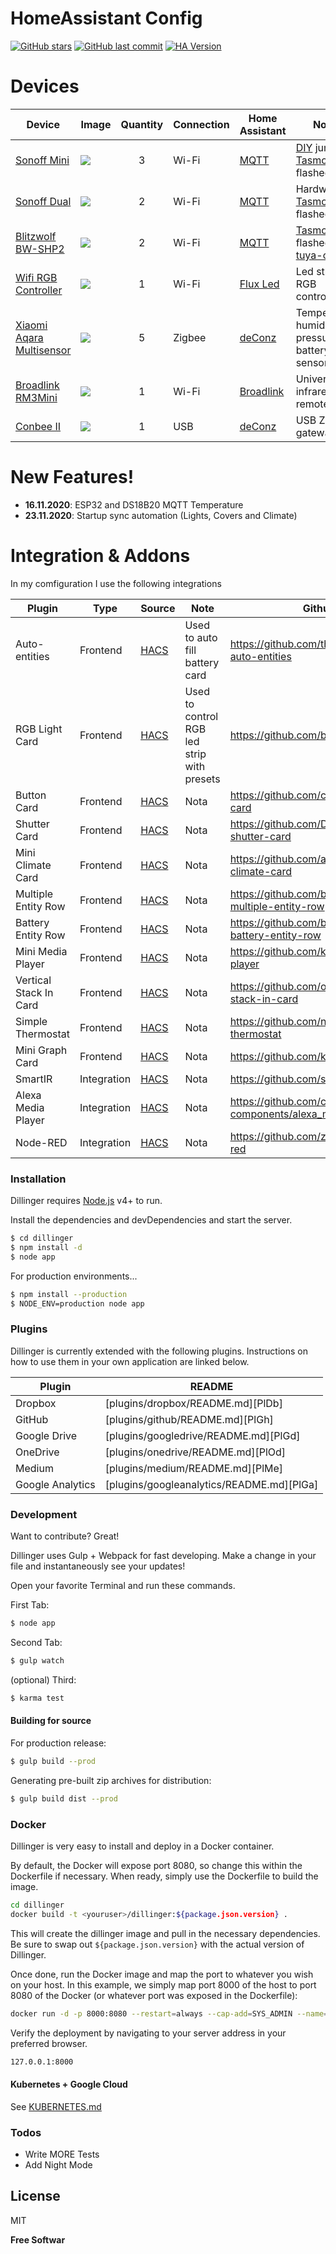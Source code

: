# HomeAssistant Config


[![GitHub stars](https://img.shields.io/github/stars/alesus97/HA)](https://github.com/alesus97/HA)
[![GitHub last commit](https://img.shields.io/github/last-commit/alesus97/HA)](https://github.com/alesus97/HA/commits/master)
[![HA Version](https://img.shields.io/badge/Running%20Home%20Assistant-0.118.2%20-darkblue)](https://github.com/home-assistant/home-assistant/releases/latest)
# Devices


| Device  | Image|Quantity | Connection | Home Assistant | Notes |
| -------------| ------ | :---: | ------------- | ------------- | ------------- |
| [Sonoff Mini](https://amzn.to/2HlmcED) | ![](https://i.ibb.co/rd2Bb1L/41-WVzq-Dw7-TL-AC-SX425.jpg) | 3 | Wi-Fi | [MQTT]| [DIY](https://tasmota.github.io/docs/Sonoff-DIY/)  jumper [Tasmota] flashed|
| [Sonoff Dual](https://amzn.to/2UIeJCw) | ![](https://i.ibb.co/Dw1w9yz/Sonoff-Dual.jpg) |2 | Wi-Fi| [MQTT]| Hardware [Tasmota] flashed|
| [Blitzwolf BW-SHP2](https://amzn.to/336IQIy) | ![](https://i.ibb.co/2sbbsmy/Blitzwolf-BW-SHP2.jpg) |2 | Wi-Fi| [MQTT]| [Tasmota] flashed with [tuya-convert](https://github.com/ct-Open-Source/tuya-convert)|
| [Wifi RGB Controller](https://amzn.to/397N1Yt) | ![](https://i.ibb.co/P5f90mg/rgb-Controller.jpg) | 1 | Wi-Fi| [Flux Led](https://www.home-assistant.io/integrations/flux_led/) | Led strip RGB controller|
| [Xiaomi Aqara Multisensor](https://amzn.to/35N2JWE) |![](https://i.ibb.co/hskTfq3/aqara-Multisensor.jpg) | 5 | Zigbee| [deConz]| Temperature, humidity, pressure and battery sensor|
| [Broadlink RM3Mini](https://amzn.to/2IW48kU) |![](https://i.ibb.co/6Z01sk1/Broadlink-RM3-Mini.jpg) | 1 | Wi-Fi| [Broadlink]| Universal infrared remote|
| [Conbee II](https://amzn.to/2IW48kU) |![](https://i.ibb.co/Hzpr7Ph/conbee2-aquacolor2.jpg) | 1 | USB| [deConz] | USB Zigbee gateway|


# New Features!

  - **16.11.2020**: ESP32 and DS18B20 MQTT Temperature 
  - **23.11.2020**: Startup sync automation (Lights, Covers and Climate)
 

# Integration & Addons

In my comfiguration I use the following integrations

| Plugin |Type| Source|Note| Github Repo |
| ------|-----| --- |----| ------ |
| Auto-entities |Frontend|[HACS] |Used to auto fill battery card | https://github.com/thomasloven/lovelace-auto-entities |
| RGB Light Card |Frontend|[HACS]|Used to control RGB led strip with presets| https://github.com/bokub/rgb-light-card |
| Button Card |Frontend|[HACS]|Nota| https://github.com/custom-cards/button-card |
| Shutter Card |Frontend|[HACS]|Nota| https://github.com/Deejayfool/hass-shutter-card|
| Mini Climate Card |Frontend|[HACS]|Nota| https://github.com/artem-sedykh/mini-climate-card |
| Multiple Entity Row |Frontend|[HACS]|Nota| https://github.com/benct/lovelace-multiple-entity-row |
| Battery Entity Row |Frontend|[HACS]|Nota| https://github.com/benct/lovelace-battery-entity-row |
| Mini Media Player |Frontend|[HACS]|Nota| https://github.com/kalkih/mini-media-player |
| Vertical Stack In Card |Frontend|[HACS]|Nota| https://github.com/ofekashery/vertical-stack-in-card |
| Simple Thermostat |Frontend|[HACS]|Nota| https://github.com/nervetattoo/simple-thermostat |
| Mini Graph Card |Frontend|[HACS]| Nota|https://github.com/kalkih/mini-graph-card |
| SmartIR |Integration|[HACS]|Nota| https://github.com/smartHomeHub/SmartIR |
| Alexa Media Player |Integration|[HACS]| Nota|https://github.com/custom-components/alexa_media_player |
| Node-RED |Integration|[HACS]|Nota| https://github.com/zachowj/hass-node-red|

### Installation

Dillinger requires [Node.js](https://nodejs.org/) v4+ to run.

Install the dependencies and devDependencies and start the server.

```sh
$ cd dillinger
$ npm install -d
$ node app
```

For production environments...

```sh
$ npm install --production
$ NODE_ENV=production node app
```

### Plugins

Dillinger is currently extended with the following plugins. Instructions on how to use them in your own application are linked below.

| Plugin | README |
| ------ | ------ |
| Dropbox | [plugins/dropbox/README.md][PlDb] |
| GitHub | [plugins/github/README.md][PlGh] |
| Google Drive | [plugins/googledrive/README.md][PlGd] |
| OneDrive | [plugins/onedrive/README.md][PlOd] |
| Medium | [plugins/medium/README.md][PlMe] |
| Google Analytics | [plugins/googleanalytics/README.md][PlGa] |


### Development

Want to contribute? Great!

Dillinger uses Gulp + Webpack for fast developing.
Make a change in your file and instantaneously see your updates!

Open your favorite Terminal and run these commands.

First Tab:
```sh
$ node app
```

Second Tab:
```sh
$ gulp watch
```

(optional) Third:
```sh
$ karma test
```
#### Building for source
For production release:
```sh
$ gulp build --prod
```
Generating pre-built zip archives for distribution:
```sh
$ gulp build dist --prod
```
### Docker
Dillinger is very easy to install and deploy in a Docker container.

By default, the Docker will expose port 8080, so change this within the Dockerfile if necessary. When ready, simply use the Dockerfile to build the image.

```sh
cd dillinger
docker build -t <youruser>/dillinger:${package.json.version} .
```
This will create the dillinger image and pull in the necessary dependencies. Be sure to swap out `${package.json.version}` with the actual version of Dillinger.

Once done, run the Docker image and map the port to whatever you wish on your host. In this example, we simply map port 8000 of the host to port 8080 of the Docker (or whatever port was exposed in the Dockerfile):

```sh
docker run -d -p 8000:8080 --restart=always --cap-add=SYS_ADMIN --name=dillinger <youruser>/dillinger:${package.json.version}
```

Verify the deployment by navigating to your server address in your preferred browser.

```sh
127.0.0.1:8000
```

#### Kubernetes + Google Cloud

See [KUBERNETES.md](https://github.com/joemccann/dillinger/blob/master/KUBERNETES.md)


### Todos

 - Write MORE Tests
 - Add Night Mode

License
----

MIT


**Free Softwar**

[//]: # (These are reference links used in the body of this note and get stripped out when the markdown processor does its job. There is no need to format nicely because it shouldn't be seen. Thanks SO - http://stackoverflow.com/questions/4823468/store-comments-in-markdown-syntax)

   [MQTT]: <https://www.home-assistant.io/integrations/mqtt/>
   [Tasmota]: <https://tasmota.github.io/docs/>
   [deConz]: <https://www.home-assistant.io/integrations/broadlink/>
   [HACS]: <https://hacs.xyz/docs/installation/manual>
   [Broadlink]: <https://www.home-assistant.io/integrations/broadlink/>
